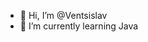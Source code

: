 - 👋 Hi, I’m @Ventsislav
- 🌱 I’m currently learning Java


<!---
Ventsi12/Ventsi12 is a ✨ special ✨ repository because its `README.md` (this file) appears on your GitHub profile.
You can click the Preview link to take a look at your changes.
--->
